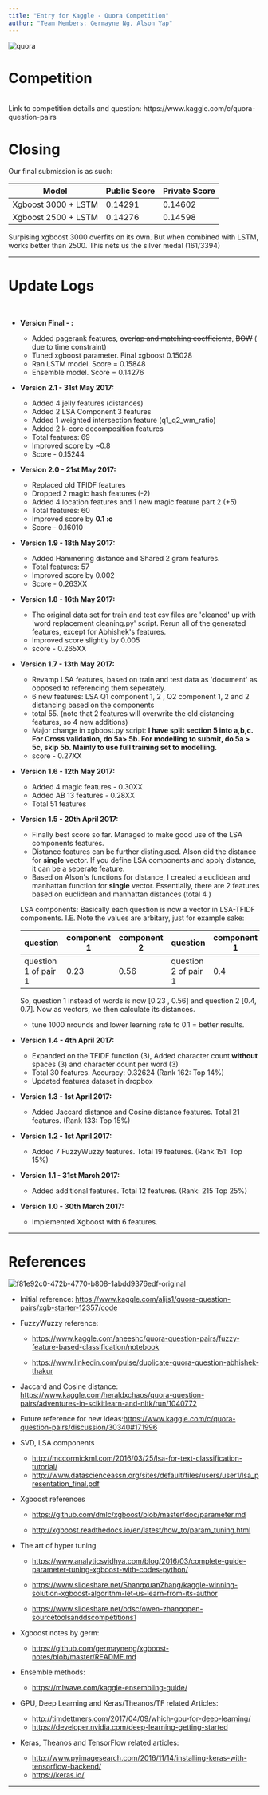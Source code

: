 ```yaml
---
title: "Entry for Kaggle - Quora Competition"
author: "Team Members: Germayne Ng, Alson Yap"
---
```


![quora](https://cloud.githubusercontent.com/assets/22788747/24694479/a7783804-1a14-11e7-8589-40641ffdeb93.png)


# Competition 
<br>
Link to competition details and question: https://www.kaggle.com/c/quora-question-pairs




# Closing

Our final submission is as such: 

Model | Public Score | Private Score 
--- | --- | --- 
Xgboost 3000 + LSTM | 0.14291 | 0.14602
Xgboost 2500 + LSTM | 0.14276 | 0.14598

Surpising xgboost 3000 overfits on its own. But when combined with LSTM, works better than 2500. This nets us the silver medal (161/3394)



---

# Update Logs
<br>

* **Version Final - :**
  + Added pagerank features, <s>overlap and matching coefficients</s>, <s>BOW</s> ( due to time constraint) 
  + Tuned xgboost parameter. Final xgboost 0.15028 
  + Ran LSTM model. Score = 0.15848
  + Ensemble model. Score = 0.14276
 

* **Version 2.1 - 31st May 2017:**

  + Added 4 jelly features (distances)
  + Added 2 LSA Component 3 features
  + Added 1 weighted intersection feature (q1_q2_wm_ratio)
  + Added 2 k-core decomposition features
  + Total features: 69
  + Improved score by ~0.8
  + Score - 0.15244

* **Version 2.0 - 21st May 2017:**

  + Replaced old TFIDF features 
  + Dropped 2 magic hash features (-2)
  + Added 4 location features and 1 new magic feature part 2 (+5)
  + Total features: 60
  + Improved score by **0.1 :o**
  + Score - 0.16010

* **Version 1.9 - 18th May 2017:**

  + Added Hammering distance and Shared 2 gram features. 
  + Total features: 57
  + Improved score by 0.002
  + Score - 0.263XX

* **Version 1.8 - 16th May 2017:**

  + The original data set for train and test csv files are 'cleaned' up with 'word replacement cleaning.py' script. Rerun all of the generated features, except for Abhishek's features.
  + Improved score slightly by 0.005
  + score - 0.265XX

* **Version 1.7 - 13th May 2017:**
  
  + Revamp LSA features, based on train and test data as 'document' as opposed to referencing them seperately. 
  + 6 new features: LSA Q1 component 1, 2 , Q2 component 1, 2 and 2 distancing based on the components 
  + total 55. (note that 2 features will overwrite the old distancing features, so 4 new additions)
  + Major change in xgboost.py script: **I have split section 5 into a,b,c. For Cross validation, do 5a> 5b. For modelling to submit, do 5a > 5c, skip 5b. Mainly to use full training set to modelling.**
  + score - 0.27XX
  
* **Version 1.6 - 12th May 2017:**

  + Added 4 magic features - 0.30XX 
  + Added AB 13 features - 0.28XX 
  + Total 51 features 
  
* **Version 1.5 - 20th April 2017:**

  + Finally best score so far. Managed to make good use of the LSA components features. 
  + Distance features can be further distingused. Alson did the distance for **single** vector. If you define LSA components and apply      distance, it can be a seperate feature. 
  + Based on Alson's functions for distance, I created a euclidean and manhattan function for **single** vector. Essentially, there are     2 features based on euclidean and manhattan distances (total 4 )  
  
  
  LSA components: 
  Basically each question is now a vector in LSA-TFIDF components. I.E. Note the values are arbitary, just for example sake:  
  
  question | component 1  | component 2 | question | component 1 | component 2
  --- | --- | --- | --- | --- | ---
  question 1 of pair 1 | 0.23 | 0.56 | question 2 of pair 1 | 0.4 | 0.7 
  
  So, question 1 instead of words is now [0.23 , 0.56] and question 2 [0.4, 0.7].
  Now as vectors, we then calculate its distances.
  
  + tune 1000 nrounds and lower learning rate to 0.1 = better results.
  
* **Version 1.4 - 4th April 2017:**

  + Expanded on the TFIDF function (3), Added character count **without** spaces (3) and character count per word (3) 
  + Total 30 features. Accuracy: 0.32624 (Rank 162: Top 14%)
  + Updated features dataset in dropbox

* **Version 1.3 - 1st April 2017:**

  + Added Jaccard distance and Cosine distance features. Total 21 features. (Rank 133: Top 15%)

* **Version 1.2 - 1st April 2017:**

  + Added 7 FuzzyWuzzy features. Total 19 features. (Rank 151: Top 15%) 

* **Version 1.1 - 31st March 2017:**

  + Added additional features. Total 12 features. (Rank: 215 Top 25%)

* **Version 1.0 - 30th March 2017:**

  + Implemented Xgboost with 6 features.  

---

# References 

![f81e92c0-472b-4770-b808-1abdd9376edf-original](https://cloud.githubusercontent.com/assets/22788747/24948646/85467898-1f9d-11e7-8d68-cdc03a9e9a9e.png)


* Initial reference: https://www.kaggle.com/alijs1/quora-question-pairs/xgb-starter-12357/code

* FuzzyWuzzy reference: 

    + https://www.kaggle.com/aneeshc/quora-question-pairs/fuzzy-feature-based-classification/notebook

    + https://www.linkedin.com/pulse/duplicate-quora-question-abhishek-thakur

* Jaccard and Cosine distance: https://www.kaggle.com/heraldxchaos/quora-question-pairs/adventures-in-scikitlearn-and-nltk/run/1040772
    
* Future reference for new ideas:https://www.kaggle.com/c/quora-question-pairs/discussion/30340#171996

* SVD, LSA components 
    + http://mccormickml.com/2016/03/25/lsa-for-text-classification-tutorial/
    + http://www.datascienceassn.org/sites/default/files/users/user1/lsa_presentation_final.pdf

* Xgboost references
    + https://github.com/dmlc/xgboost/blob/master/doc/parameter.md
    
    + http://xgboost.readthedocs.io/en/latest/how_to/param_tuning.html
    
* The art of hyper tuning 
    + https://www.analyticsvidhya.com/blog/2016/03/complete-guide-parameter-tuning-xgboost-with-codes-python/
    
    + https://www.slideshare.net/ShangxuanZhang/kaggle-winning-solution-xgboost-algorithm-let-us-learn-from-its-author
    
    + https://www.slideshare.net/odsc/owen-zhangopen-sourcetoolsanddscompetitions1
    
* Xgboost notes by germ: 
    + https://github.com/germayneng/xgboost-notes/blob/master/README.md
    
* Ensemble methods: 
    + https://mlwave.com/kaggle-ensembling-guide/

* GPU, Deep Learning and Keras/Theanos/TF related Articles:
    + http://timdettmers.com/2017/04/09/which-gpu-for-deep-learning/
    + https://developer.nvidia.com/deep-learning-getting-started
    
* Keras, Theanos and TensorFlow related articles:
    + http://www.pyimagesearch.com/2016/11/14/installing-keras-with-tensorflow-backend/
    + https://keras.io/

---

